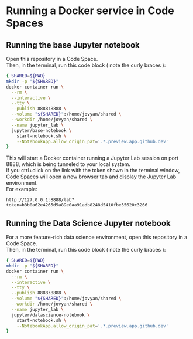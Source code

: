 # Running a Docker service in Code Spaces

## Running the base Jupyter notebook
Open this repository in a Code Space.  
Then, in the terminal, run this code block ( note the curly braces ):
```bash
{ SHARED=${PWD}
mkdir -p "${SHARED}"
docker container run \
  --rm \
  --interactive \
  --tty \
  --publish 8888:8888 \
  --volume "${SHARED}":/home/jovyan/shared \
  --workdir /home/jovyan/shared \
  --name jupyter_lab \
  jupyter/base-notebook \
    start-notebook.sh \
    --NotebookApp.allow_origin_pat='.*.preview.app.github.dev'
}
```

This will start a Docker container running a Jupyter Lab session on port 8888, which is being tunneled to your local system.  
If you ctrl+click on the link with the token shown in the terminal window, 
Code Spaces will open a new browser tab and display the Jupyter Lab environment.  
For example:

```
http://127.0.0.1:8888/lab?token=b8b0a62e4265d5a89e0aa91adb8248d5410fbe55620c3266
```

## Running the Data Science Jupyter notebook
For a more feature-rich data science environment, 
open this repository in a Code Space.  
Then, in the terminal, run this code block ( note the curly braces ):
```bash
{ SHARED=${PWD}
mkdir -p "${SHARED}"
docker container run \
  --rm \
  --interactive \
  --tty \
  --publish 8888:8888 \
  --volume "${SHARED}":/home/jovyan/shared \
  --workdir /home/jovyan/shared \
  --name jupyter_lab \
  jupyter/datascience-notebook \
    start-notebook.sh \
    --NotebookApp.allow_origin_pat='.*.preview.app.github.dev'
}
```

